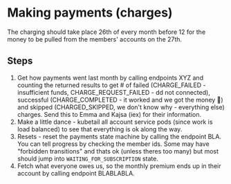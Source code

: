 # Making payments (charges)

The charging should take place 26th of every month before 12 for the money to be pulled from the members' accounts on the 27th.

## Steps

1. Get how payments went last month by calling endpoints XYZ and counting the returned results to get # of failed (CHARGE_FAILED - insufficient funds, CHARGE_REQUEST_FAILED - dd not connected), successful (CHARGE_COMPLETED - it worked and we got the money 🎉)  and skipped (CHARGED_SKIPPED, we don't know why - everything else) charges. Send this to Emma and Kajsa (iex) for their information.
1. Make a little dance - kubetail all account service pods (since work is load balanced) to see that everything is ok along the way. 
1. Resets - reset the payments state machine by calling the endpoint BLA. You can tell progress by checking the member ids. Some may have "forbidden transitions" and thats ok (unless theres too many) but most should jump into `WAITING_FOR_SUBSCRIPTION` state.
1. Fetch what everyone owes us, so the monthly premium ends up in their account by calling endpoint BLABLABLA.


